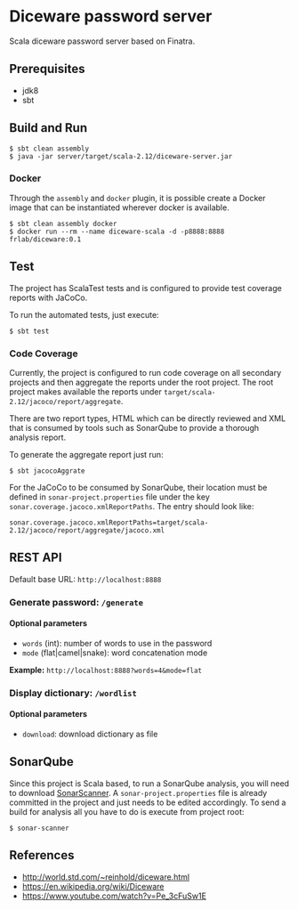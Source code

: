 # Diceware password server

Scala diceware password server based on Finatra.

## Prerequisites

- jdk8
- sbt

## Build and Run

    $ sbt clean assembly
    $ java -jar server/target/scala-2.12/diceware-server.jar
    
### Docker

Through the `assembly` and `docker` plugin, it is possible create a Docker image that can be instantiated wherever docker is available.

    $ sbt clean assembly docker
    $ docker run --rm --name diceware-scala -d -p8888:8888 frlab/diceware:0.1 

## Test

The project has ScalaTest tests and is configured to provide test coverage reports with JaCoCo.

To run the automated tests, just execute:

    $ sbt test
    
### Code Coverage

Currently, the project is configured to run code coverage on all secondary projects and then aggregate the reports under the root project. The root project makes available the reports under `target/scala-2.12/jacoco/report/aggregate`. 

There are two report types, HTML which can be directly reviewed and XML that is consumed by tools such as SonarQube to provide a thorough analysis report.

To generate the aggregate report just run:

    $ sbt jacocoAggrate
    
For the JaCoCo to be consumed by SonarQube, their location must be defined in `sonar-project.properties` file under the key `sonar.coverage.jacoco.xmlReportPaths`. The entry should look like:

```properties
sonar.coverage.jacoco.xmlReportPaths=target/scala-2.12/jacoco/report/aggregate/jacoco.xml

```

## REST API

Default base URL: `http://localhost:8888`

### Generate password: `/generate` 

#### Optional parameters

- `words` (int): number of words to use in the password
- `mode` (flat|camel|snake): word concatenation mode 

**Example:** `http://localhost:8888?words=4&mode=flat`

### Display dictionary: `/wordlist`

#### Optional parameters

- `download`: download dictionary as file

## SonarQube

Since this project is Scala based, to run a SonarQube analysis, you will need to download [SonarScanner](https://docs.sonarqube.org/latest/analysis/scan/sonarscanner/). A `sonar-project.properties` file is already committed in the project and just needs to be edited accordingly. To send a build for analysis all you have to do is execute from project root:
 
    $ sonar-scanner

## References
* http://world.std.com/~reinhold/diceware.html
* https://en.wikipedia.org/wiki/Diceware
* https://www.youtube.com/watch?v=Pe_3cFuSw1E
